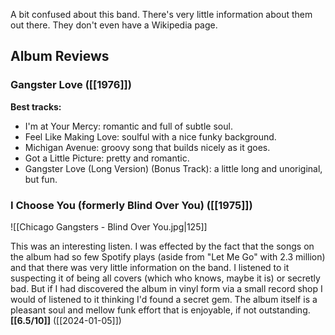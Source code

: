 A bit confused about this band. There's very little information about them out there. They don't even have a Wikipedia page.

## Album Reviews

### Gangster Love ([[1976]])

**Best tracks:**
- I'm at Your Mercy: romantic and full of subtle soul.
- Feel Like Making Love: soulful with a nice funky background.
- Michigan Avenue: groovy song that builds nicely as it goes.
- Got a Little Picture: pretty and romantic.
- Gangster Love (Long Version) (Bonus Track): a little long and unoriginal, but fun.

### I Choose You (formerly Blind Over You) ([[1975]])

![[Chicago Gangsters - Blind Over You.jpg|125]]

This was an interesting listen. I was effected by the fact that the songs on the album had so few Spotify plays (aside from "Let Me Go" with 2.3 million) and that there was very little information on the band. I listened to it suspecting it of being all covers (which who knows, maybe it is) or secretly bad. But if I had discovered the album in vinyl form via a small record shop I would of listened to it thinking I'd found a secret gem. The album itself is a pleasant soul and mellow funk effort that is enjoyable, if not outstanding. **[[6.5/10]]** ([[2024-01-05]])